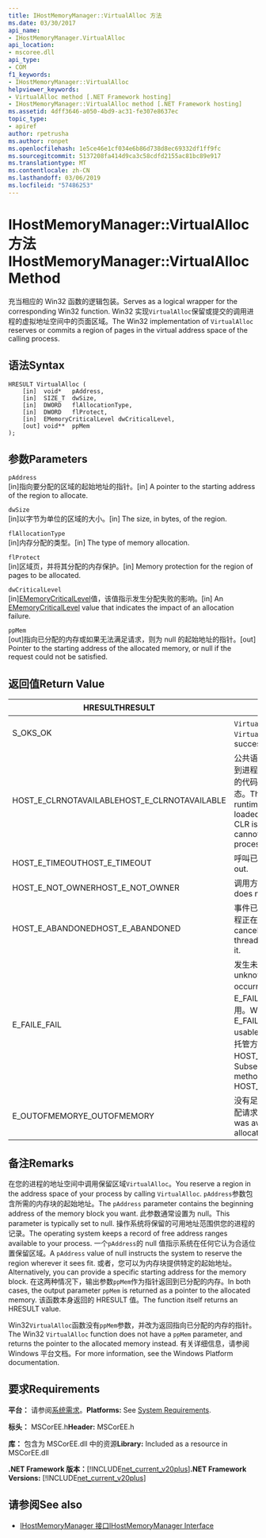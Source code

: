 ```yaml
---
title: IHostMemoryManager::VirtualAlloc 方法
ms.date: 03/30/2017
api_name:
- IHostMemoryManager.VirtualAlloc
api_location:
- mscoree.dll
api_type:
- COM
f1_keywords:
- IHostMemoryManager::VirtualAlloc
helpviewer_keywords:
- VirtualAlloc method [.NET Framework hosting]
- IHostMemoryManager::VirtualAlloc method [.NET Framework hosting]
ms.assetid: 4dff3646-a050-4bd9-ac31-fe307e8637ec
topic_type:
- apiref
author: rpetrusha
ms.author: ronpet
ms.openlocfilehash: 1e5ce46e1cf034e6b86d738d8ec69332df1ff9fc
ms.sourcegitcommit: 5137208fa414d9ca3c58cdfd2155ac81bc89e917
ms.translationtype: MT
ms.contentlocale: zh-CN
ms.lasthandoff: 03/06/2019
ms.locfileid: "57486253"
---
```

# <a name="ihostmemorymanagervirtualalloc-method"></a><span data-ttu-id="b43c2-102">IHostMemoryManager::VirtualAlloc 方法</span><span class="sxs-lookup"><span data-stu-id="b43c2-102">IHostMemoryManager::VirtualAlloc Method</span></span>
<span data-ttu-id="b43c2-103">充当相应的 Win32 函数的逻辑包装。</span><span class="sxs-lookup"><span data-stu-id="b43c2-103">Serves as a logical wrapper for the corresponding Win32 function.</span></span> <span data-ttu-id="b43c2-104">Win32 实现`VirtualAlloc`保留或提交的调用进程的虚拟地址空间中的页面区域。</span><span class="sxs-lookup"><span data-stu-id="b43c2-104">The Win32 implementation of `VirtualAlloc` reserves or commits a region of pages in the virtual address space of the calling process.</span></span>  
  
## <a name="syntax"></a><span data-ttu-id="b43c2-105">语法</span><span class="sxs-lookup"><span data-stu-id="b43c2-105">Syntax</span></span>  
  
```  
HRESULT VirtualAlloc (  
    [in]  void*   pAddress,  
    [in]  SIZE_T  dwSize,  
    [in]  DWORD   flAllocationType,  
    [in]  DWORD   flProtect,  
    [in]  EMemoryCriticalLevel dwCriticalLevel,  
    [out] void**  ppMem  
);  
```  
  
## <a name="parameters"></a><span data-ttu-id="b43c2-106">参数</span><span class="sxs-lookup"><span data-stu-id="b43c2-106">Parameters</span></span>  
 `pAddress`  
 <span data-ttu-id="b43c2-107">[in]指向要分配的区域的起始地址的指针。</span><span class="sxs-lookup"><span data-stu-id="b43c2-107">[in] A pointer to the starting address of the region to allocate.</span></span>  
  
 `dwSize`  
 <span data-ttu-id="b43c2-108">[in]以字节为单位的区域的大小。</span><span class="sxs-lookup"><span data-stu-id="b43c2-108">[in] The size, in bytes, of the region.</span></span>  
  
 `flAllocationType`  
 <span data-ttu-id="b43c2-109">[in]内存分配的类型。</span><span class="sxs-lookup"><span data-stu-id="b43c2-109">[in] The type of memory allocation.</span></span>  
  
 `flProtect`  
 <span data-ttu-id="b43c2-110">[in]区域页，并将其分配的内存保护。</span><span class="sxs-lookup"><span data-stu-id="b43c2-110">[in] Memory protection for the region of pages to be allocated.</span></span>  
  
 `dwCriticalLevel`  
 <span data-ttu-id="b43c2-111">[in][EMemoryCriticalLevel](../../../../docs/framework/unmanaged-api/hosting/ememorycriticallevel-enumeration.md)值，该值指示发生分配失败的影响。</span><span class="sxs-lookup"><span data-stu-id="b43c2-111">[in] An [EMemoryCriticalLevel](../../../../docs/framework/unmanaged-api/hosting/ememorycriticallevel-enumeration.md) value that indicates the impact of an allocation failure.</span></span>  
  
 `ppMem`  
 <span data-ttu-id="b43c2-112">[out]指向已分配的内存或如果无法满足请求，则为 null 的起始地址的指针。</span><span class="sxs-lookup"><span data-stu-id="b43c2-112">[out] Pointer to the starting address of the allocated memory, or null if the request could not be satisfied.</span></span>  
  
## <a name="return-value"></a><span data-ttu-id="b43c2-113">返回值</span><span class="sxs-lookup"><span data-stu-id="b43c2-113">Return Value</span></span>  
  
|<span data-ttu-id="b43c2-114">HRESULT</span><span class="sxs-lookup"><span data-stu-id="b43c2-114">HRESULT</span></span>|<span data-ttu-id="b43c2-115">描述</span><span class="sxs-lookup"><span data-stu-id="b43c2-115">Description</span></span>|  
|-------------|-----------------|  
|<span data-ttu-id="b43c2-116">S_OK</span><span class="sxs-lookup"><span data-stu-id="b43c2-116">S_OK</span></span>|<span data-ttu-id="b43c2-117">`VirtualAlloc` 已成功返回。</span><span class="sxs-lookup"><span data-stu-id="b43c2-117">`VirtualAlloc` returned successfully.</span></span>|  
|<span data-ttu-id="b43c2-118">HOST_E_CLRNOTAVAILABLE</span><span class="sxs-lookup"><span data-stu-id="b43c2-118">HOST_E_CLRNOTAVAILABLE</span></span>|<span data-ttu-id="b43c2-119">公共语言运行时 (CLR) 尚未加载到进程中，或处于不能运行托管的代码或已成功处理调用的状态。</span><span class="sxs-lookup"><span data-stu-id="b43c2-119">The common language runtime (CLR) has not been loaded into a process, or the CLR is in a state in which it cannot run managed code or process the call successfully.</span></span>|  
|<span data-ttu-id="b43c2-120">HOST_E_TIMEOUT</span><span class="sxs-lookup"><span data-stu-id="b43c2-120">HOST_E_TIMEOUT</span></span>|<span data-ttu-id="b43c2-121">呼叫已超时。</span><span class="sxs-lookup"><span data-stu-id="b43c2-121">The call timed out.</span></span>|  
|<span data-ttu-id="b43c2-122">HOST_E_NOT_OWNER</span><span class="sxs-lookup"><span data-stu-id="b43c2-122">HOST_E_NOT_OWNER</span></span>|<span data-ttu-id="b43c2-123">调用方不拥有该锁。</span><span class="sxs-lookup"><span data-stu-id="b43c2-123">The caller does not own the lock.</span></span>|  
|<span data-ttu-id="b43c2-124">HOST_E_ABANDONED</span><span class="sxs-lookup"><span data-stu-id="b43c2-124">HOST_E_ABANDONED</span></span>|<span data-ttu-id="b43c2-125">事件已取消时被阻塞的线程或纤程正在等待它。</span><span class="sxs-lookup"><span data-stu-id="b43c2-125">An event was canceled while a blocked thread or fiber was waiting on it.</span></span>|  
|<span data-ttu-id="b43c2-126">E_FAIL</span><span class="sxs-lookup"><span data-stu-id="b43c2-126">E_FAIL</span></span>|<span data-ttu-id="b43c2-127">发生未知的灾难性故障。</span><span class="sxs-lookup"><span data-stu-id="b43c2-127">An unknown catastrophic failure occurred.</span></span> <span data-ttu-id="b43c2-128">如果某方法返回 E_FAIL，CLR 不再在进程内可用。</span><span class="sxs-lookup"><span data-stu-id="b43c2-128">When a method returns E_FAIL, the CLR is no longer usable within the process.</span></span> <span data-ttu-id="b43c2-129">对托管方法的后续调用返回 HOST_E_CLRNOTAVAILABLE。</span><span class="sxs-lookup"><span data-stu-id="b43c2-129">Subsequent calls to hosting methods return HOST_E_CLRNOTAVAILABLE.</span></span>|  
|<span data-ttu-id="b43c2-130">E_OUTOFMEMORY</span><span class="sxs-lookup"><span data-stu-id="b43c2-130">E_OUTOFMEMORY</span></span>|<span data-ttu-id="b43c2-131">没有足够的内存已可用于完成分配请求</span><span class="sxs-lookup"><span data-stu-id="b43c2-131">Not enough memory was available to complete the allocation request</span></span>|  
  
## <a name="remarks"></a><span data-ttu-id="b43c2-132">备注</span><span class="sxs-lookup"><span data-stu-id="b43c2-132">Remarks</span></span>  
 <span data-ttu-id="b43c2-133">在您的进程的地址空间中调用保留区域`VirtualAlloc`。</span><span class="sxs-lookup"><span data-stu-id="b43c2-133">You reserve a region in the address space of your process by calling `VirtualAlloc`.</span></span> <span data-ttu-id="b43c2-134">`pAddress`参数包含所需的内存块的起始地址。</span><span class="sxs-lookup"><span data-stu-id="b43c2-134">The `pAddress` parameter contains the beginning address of the memory block you want.</span></span> <span data-ttu-id="b43c2-135">此参数通常设置为 null。</span><span class="sxs-lookup"><span data-stu-id="b43c2-135">This parameter is typically set to null.</span></span> <span data-ttu-id="b43c2-136">操作系统将保留的可用地址范围供您的进程的记录。</span><span class="sxs-lookup"><span data-stu-id="b43c2-136">The operating system keeps a record of free address ranges available to your process.</span></span> <span data-ttu-id="b43c2-137">一个`pAddress`的 null 值指示系统在任何它认为合适位置保留区域。</span><span class="sxs-lookup"><span data-stu-id="b43c2-137">A `pAddress` value of null instructs the system to reserve the region wherever it sees fit.</span></span> <span data-ttu-id="b43c2-138">或者，您可以为内存块提供特定的起始地址。</span><span class="sxs-lookup"><span data-stu-id="b43c2-138">Alternatively, you can provide a specific starting address for the memory block.</span></span> <span data-ttu-id="b43c2-139">在这两种情况下，输出参数`ppMem`作为指针返回到已分配的内存。</span><span class="sxs-lookup"><span data-stu-id="b43c2-139">In both cases, the output parameter `ppMem` is returned as a pointer to the allocated memory.</span></span> <span data-ttu-id="b43c2-140">该函数本身返回的 HRESULT 值。</span><span class="sxs-lookup"><span data-stu-id="b43c2-140">The function itself returns an HRESULT value.</span></span>  
  
 <span data-ttu-id="b43c2-141">Win32`VirtualAlloc`函数没有`ppMem`参数，并改为返回指向已分配的内存的指针。</span><span class="sxs-lookup"><span data-stu-id="b43c2-141">The Win32 `VirtualAlloc` function does not have a `ppMem` parameter, and returns the pointer to the allocated memory instead.</span></span> <span data-ttu-id="b43c2-142">有关详细信息，请参阅 Windows 平台文档。</span><span class="sxs-lookup"><span data-stu-id="b43c2-142">For more information, see the Windows Platform documentation.</span></span>  
  
## <a name="requirements"></a><span data-ttu-id="b43c2-143">要求</span><span class="sxs-lookup"><span data-stu-id="b43c2-143">Requirements</span></span>  
 <span data-ttu-id="b43c2-144">**平台：** 请参阅[系统需求](../../../../docs/framework/get-started/system-requirements.md)。</span><span class="sxs-lookup"><span data-stu-id="b43c2-144">**Platforms:** See [System Requirements](../../../../docs/framework/get-started/system-requirements.md).</span></span>  
  
 <span data-ttu-id="b43c2-145">**标头：** MSCorEE.h</span><span class="sxs-lookup"><span data-stu-id="b43c2-145">**Header:** MSCorEE.h</span></span>  
  
 <span data-ttu-id="b43c2-146">**库：** 包含为 MSCorEE.dll 中的资源</span><span class="sxs-lookup"><span data-stu-id="b43c2-146">**Library:** Included as a resource in MSCorEE.dll</span></span>  
  
 <span data-ttu-id="b43c2-147">**.NET Framework 版本：**[!INCLUDE[net_current_v20plus](../../../../includes/net-current-v20plus-md.md)]</span><span class="sxs-lookup"><span data-stu-id="b43c2-147">**.NET Framework Versions:** [!INCLUDE[net_current_v20plus](../../../../includes/net-current-v20plus-md.md)]</span></span>  
  
## <a name="see-also"></a><span data-ttu-id="b43c2-148">请参阅</span><span class="sxs-lookup"><span data-stu-id="b43c2-148">See also</span></span>
- [<span data-ttu-id="b43c2-149">IHostMemoryManager 接口</span><span class="sxs-lookup"><span data-stu-id="b43c2-149">IHostMemoryManager Interface</span></span>](../../../../docs/framework/unmanaged-api/hosting/ihostmemorymanager-interface.md)
